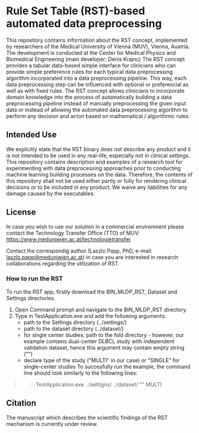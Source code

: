 # Rule Set Table (RST)-based automated data preprocessing
This repository contains information about the RST concept, implemented by researchers of the Medical University of Vienna (MUV), Vienna, Austria. The development is conducted at the Center for Medical Physics and Biomedical Engineering (main developer: Denis Krajnc)
The RST concept provides a tabular data-based simple interface for clinicians who can provide simple preference rules for each typical data preprocessing algorithm incorporated into a data preprocessing pipeline. This way, each data preprocessing step can be influenced with optional or preferencial as well as with fixed rules.
The RST concept allows clinicians to incorporate domain knowledge into the process of automatically building a data preprocessing pipeline instead of manually preprocessing the given input data or instead of allowing the automated data preprocessing algorithm to perform any decision and acton based on mathematical / algorithmic rules.


## Intended Use
We explicitly state that the RST binary does not describe any product and it is not intended to be used in any real-life, especially not in clinical settings. This repository contains description and examples of a research tool for experimenting with data preprocessing approaches prior to conducting machine learning building processes on the data.
Therefore, the contents of this repository shall not be used either partly or fully for rendering clinical decisions or to be included in any product. We waive any liabilities for any damage caused by the executables.


## License
In case you wish to use our solution in a commercial environment please contact the Technology Transfer Office (TTO) of MUV: https://www.meduniwien.ac.at/technologietransfer

Contact the correspondig author (Laszlo Papp, PhD, e-mail: laszlo.papp@meduniwien.ac.at) in case you are interested in research collaborations regarding the utilization of RST.


### How to run the RST

To run the RST app, firstly download the BIN_MLDP_RST, Dataset and Settings directories.
1. Open Command prompt and navigate to the BIN_MLDP_RST directory.
2. Type in TestApplication.exe and add the following arguments:
   - path to the Settings directory (../settings/)
   - path to the dataset directory (../dataset/)
   - for single center studies, path to the fold directory - however, our example contains dual-center DLBCL study with independent validation dataset, hence this argument may contain empty string ("")
   - declare type of the study ("MULTI" in our case) or "SINGLE" for single-center studies
To succesfully run the example, the command line should look similarly to the following lines:
>>TestApplication.exe ../settigns/ ../dataset/ "" MULTI


## Citation
The manuscript which describes the scientific findings of the RST mechanism is currently under review.
